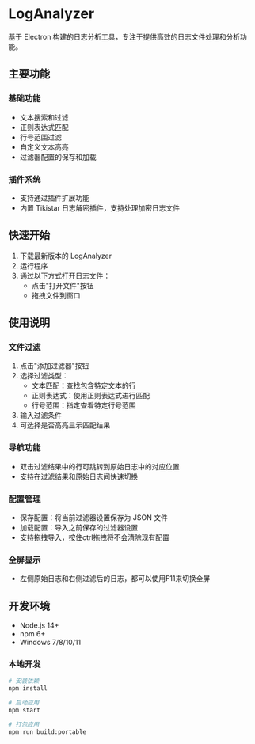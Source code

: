 # LogAnalyzer

基于 Electron 构建的日志分析工具，专注于提供高效的日志文件处理和分析功能。

## 主要功能

### 基础功能
- 文本搜索和过滤
- 正则表达式匹配
- 行号范围过滤
- 自定义文本高亮
- 过滤器配置的保存和加载

### 插件系统
- 支持通过插件扩展功能
- 内置 Tikistar 日志解密插件，支持处理加密日志文件

## 快速开始

1. 下载最新版本的 LogAnalyzer
2. 运行程序
3. 通过以下方式打开日志文件：
   - 点击"打开文件"按钮
   - 拖拽文件到窗口

## 使用说明

### 文件过滤
1. 点击"添加过滤器"按钮
2. 选择过滤类型：
   - 文本匹配：查找包含特定文本的行
   - 正则表达式：使用正则表达式进行匹配
   - 行号范围：指定查看特定行号范围
3. 输入过滤条件
4. 可选择是否高亮显示匹配结果

### 导航功能
- 双击过滤结果中的行可跳转到原始日志中的对应位置
- 支持在过滤结果和原始日志间快速切换

### 配置管理
- 保存配置：将当前过滤器设置保存为 JSON 文件
- 加载配置：导入之前保存的过滤器设置
- 支持拖拽导入，按住ctrl拖拽将不会清除现有配置

### 全屏显示
- 左侧原始日志和右侧过滤后的日志，都可以使用F11来切换全屏

## 开发环境

- Node.js 14+
- npm 6+
- Windows 7/8/10/11

### 本地开发

```bash
# 安装依赖
npm install

# 启动应用
npm start

# 打包应用
npm run build:portable
```
